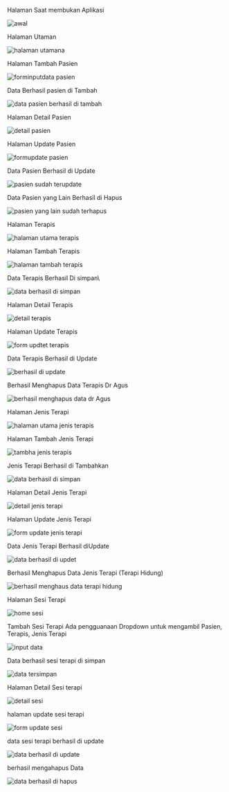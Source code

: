 Halaman Saat membukan Aplikasi

![awal](https://github.com/user-attachments/assets/3db2eb02-03a2-4fad-9907-878bfb47d997)



Halaman Utaman

![halaman utamana](https://github.com/user-attachments/assets/9ff33baf-8581-4686-82bb-be5ff585f0e9)



Halaman Tambah Pasien

![forminputdata pasien](https://github.com/user-attachments/assets/57861cb8-6e0e-428e-9442-f896b3b2f5f0)




Data Berhasil pasien di Tambah

![data pasien berhasil di tambah](https://github.com/user-attachments/assets/b3a7d336-be6d-46ff-aa41-3a60a9f131d9)




Halaman Detail Pasien

![detail pasien](https://github.com/user-attachments/assets/2c6788e0-88d7-431d-88ad-57aab846c458)




Halaman Update Pasien

![formupdate pasien](https://github.com/user-attachments/assets/6f74de96-cbd5-48f1-a68e-20383e419fa1)





Data Pasien Berhasil di Update

![pasien sudah terupdate](https://github.com/user-attachments/assets/fef9c880-2d72-40f7-9fcf-cd17c0194e1a)




Data Pasien yang Lain Berhasil di Hapus

![pasien yang lain sudah terhapus](https://github.com/user-attachments/assets/a0b4d5ed-a5ec-4f62-9bcf-7bd743e003f0)




Halaman Terapis

![halaman utama terapis](https://github.com/user-attachments/assets/b8866b21-fc48-46ba-88bf-d51db177acb5)




Halaman Tambah Terapis

![halaman tambah terapis](https://github.com/user-attachments/assets/42c4239a-d36e-4371-b7ae-e6dd81b3985b)




Data Terapis Berhasil Di simpan\

![data berhasil di simpan](https://github.com/user-attachments/assets/701bf97f-daf3-4b1d-8ef3-97be8a093547)





Halaman Detail Terapis

![detail terapis](https://github.com/user-attachments/assets/bea08584-4b65-47a7-b42d-e9672416c12e)




Halaman Update Terapis

![form updtet terapis](https://github.com/user-attachments/assets/f1fcbc81-17ae-472f-a110-4b158f634052)




Data Terapis Berhasil di Update


![berhasil di update](https://github.com/user-attachments/assets/36a57775-da64-44f5-bf04-09cbc3d65f17)




Berhasil Menghapus Data Terapis Dr Agus

![berhasil menghapus data dr Agus](https://github.com/user-attachments/assets/0cff0bca-ff6d-4f99-9754-67f06bd51f7c)





Halaman Jenis Terapi

![halaman utama jenis terapis](https://github.com/user-attachments/assets/7536a034-7bac-470f-a5ed-39fc68d951b7)




Halaman Tambah Jenis Terapi

![tambha jenis terapis](https://github.com/user-attachments/assets/3ffdec8a-1d6d-437c-a467-bb3fba1dc25c)





Jenis Terapi Berhasil di Tambahkan

![data berhasil di simpan](https://github.com/user-attachments/assets/6a34226b-b34b-49af-8ebe-a2a40b637630)





Halaman Detail Jenis Terapi 

![detail jenis terapi](https://github.com/user-attachments/assets/8fc950e3-83ad-4172-808f-7ed8d13f7c90)





Halaman Update Jenis Terapi

![form update jenis terapi](https://github.com/user-attachments/assets/072575fe-1b55-46aa-a96b-6015f58ee9f6)





Data Jenis Terapi Berhasil diUpdate

![data berhasil di updet](https://github.com/user-attachments/assets/49ba4609-4198-476c-aa8a-ce1c26c911ce)





Berhasil Menghapus Data Jenis Terapi (Terapi Hidung)

![berhasil menghaus data terapi hidung](https://github.com/user-attachments/assets/8b9845e7-0f1b-4b5d-b274-09295276348b)






Halaman Sesi Terapi

![home sesi](https://github.com/user-attachments/assets/d392b8c6-4290-4b8c-9eb8-ec4aee658162)






Tambah Sesi Terapi Ada pengguanaan Dropdown untuk mengambil Pasien, Terapis, Jenis Terapi

![input data](https://github.com/user-attachments/assets/bbd05ce7-bc3d-4ae0-aa9c-4bcdcb0ac6eb)







Data berhasil sesi terapi di simpan

![data tersimpan](https://github.com/user-attachments/assets/afb353e9-c436-44b1-9380-4b43ece72643)





Halaman Detail Sesi terapi

![detail sesi](https://github.com/user-attachments/assets/497dc84c-f7ed-49af-a999-a2319f4d4a82)






halaman update sesi terapi

![form update sesi](https://github.com/user-attachments/assets/80b66144-4ea4-4db8-846e-4d9855469e51)





data sesi terapi berhasil di update

![data berhasil di update](https://github.com/user-attachments/assets/be2e19bc-a510-4574-b1c3-2686e3b6ac7a)







berhasil mengahapus Data


![data berhasil di hapus](https://github.com/user-attachments/assets/41b2d06b-9533-472b-ae75-f71bda048f1a)































